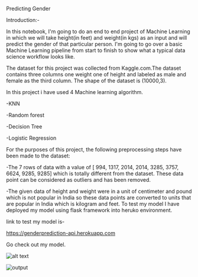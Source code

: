 Predicting Gender

Introduction:-

In this notebook, I'm going to do an end to end project of Machine Learning in which we will take height(in feet) and weight(in kgs) as an input and will predict the gender of that particular person. I'm going to go over a basic Machine Learning pipeline from start to finish to show what a typical data science workflow looks like.

The dataset for this project was collected from Kaggle.com.The dataset contains three columns one weight one of height and labeled as male and female as the third column. The shape of the dataset is (10000,3).

In this project i have used 4 Machine learning algorithm.

-KNN

-Random forest

-Decision Tree

-Logistic Regression

For the purposes of this project, the following preprocessing steps have been made to the dataset:

-The 7 rows of data with a value of [ 994, 1317, 2014, 2014, 3285, 3757, 6624, 9285, 9285] which is totally different from the dataset. These data point can be considered as outliers and has been removed.

-The given data of height and weight were in a unit of centimeter and pound which is not popular in India so these data points are converted to units that are popular in India which is kilogram and feet.
To test my model I have deployed my model using flask framework into heruko environment.

link to test my model is-

https://genderprediction-api.herokuapp.com

Go check out my model.

![alt text](https://github.com/Anas-coder/My-Projects/blob/master/Machine%20Learning%20Projects/Screenshot%20(7).png
)



![output](https://github.com/Anas-coder/Project-Gender-Prediction/blob/master/Screenshot%20(7).png)
